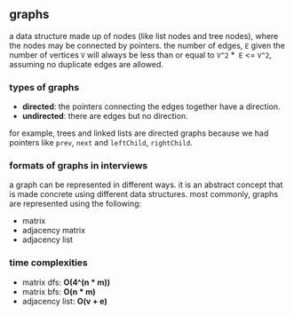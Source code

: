 ## graphs
a data structure made up of nodes (like list nodes and tree nodes), where the nodes may be connected by pointers. 
the number of edges, `E` given the number of vertices `V` will always be less than or equal to `V^2` *` E` <= `V^2`, 
assuming no duplicate edges are allowed.

### types of graphs
- **directed**: the pointers connecting the edges together have a direction.
- **undirected**: there are edges but no direction.

for example, trees and linked lists are directed graphs because we had pointers like `prev`, `next` and `leftChild`, 
`rightChild`.

### formats of graphs in interviews
a graph can be represented in different ways. it is an abstract concept that is made concrete using different data 
structures. most commonly, graphs are represented using the following:
- matrix
- adjacency matrix
- adjacency list

### time complexities
- matrix dfs: **O(4^(n * m))**
- matrix bfs: **O(n * m)**
- adjacency list: **O(v + e)**
